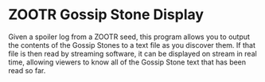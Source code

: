 # ZOOTR Gossip Stone Display
Given a spoiler log from a ZOOTR seed, this program allows you to output the contents of the Gossip Stones to a text file as you discover them. If that file is then read by streaming software, it can be displayed on stream in real time, allowing viewers to know all of the Gossip Stone text that has been read so far.
